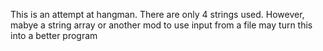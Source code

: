 This is an attempt at hangman. There are only 4 strings used. However, mabye a string array or another mod to use input from a file may turn this into a better program
